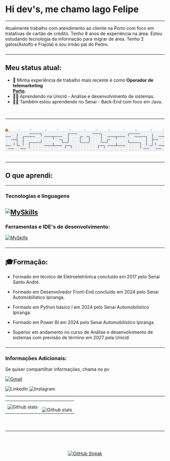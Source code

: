 # Hi dev's, me chamo Iago Felipe

---
<p align="left">
Atualmente trabalho com atendimento ao cliente na Porto com foco em tratativas de cartão de crédito. Tenho 8 anos de experiência na área. Estou estudando tecnologia da informação para migrar de área. Tenho 2 gatos(Astolfo e Frajola) e sou irmão pai do Pedro.

###
---

## Meu status atual:

- 👷 Minha experiência de trabalho mais recente é como **Operador de telemarketing** \
[**Porto**](https://www.portoseguro.com.br/).
- 👨‍🏫 Aprendendo na Unicid - Análise e desenvolvimento de sistemas. 
- 👨‍🏫 Também estou aprendendo no Senai - Back-End com foco em Java.
<br/> 

---
<br>

<picture>
  <source media="(prefers-color-scheme: dark)" srcset="https://raw.githubusercontent.com/IagoPelitero/IagoPelitero/output/pacman-contribution-graph-dark.svg">
  <source media="(prefers-color-scheme: light)" srcset="https://raw.githubusercontent.com/IagoPelitero/IagoPelitero/output/pacman-contribution-graph.svg">
  <img alt="pacman contribution graph" src="https://raw.githubusercontent.com/IagoPelitero/IagoPelitero/output/pacman-contribution-graph.svg">
</picture>

###
---


## O que aprendi:
---

### Tecnologias e linguagens

[![MySkills](https://skillicons.dev/icons?i=html,css,js,java,py)](https://skillicons.dev)
---

### Ferramentas e IDE's de desenvolvimento:
[![MySkills](https://skillicons.dev/icons?i=git,github,figma,eclipse,npm,vscode)](https://skillicons.dev)

###
---

## 🎓Formação:
 - Formado em técnico de Eletroeletrônica concluído em 2017 pelo Senai Santo André.

 - Formado em Desenvolvedor Front-End concluído em 2024 pelo Senai Automobilístico Ipiranga.

 - Formado em Python básico I em 2024 pelo Senai Automobilístico Ipiranga.

 - Formado em Power BI em 2024 pelo Senai Automobilístico Ipiranga.

 - Superior em andamento no curso de Análise e desenvolvimento de sistemas com previsão de término em 2027 pela Unicid.

###
---

### Informações Adicionais: 

Se quiser compartilhar informações, chama no pv

<p align="left">
  <a href="https://mail.google.com/mail/?view=cm&fs=1&to=p.iago.ip@gmail.com" title="Gmail">
  <img src="https://img.shields.io/badge/-Gmail-FF0000?style=flat-square&labelColor=FF0000&logo=gmail&logoColor=white&link=LINK-DO-SEU-GMAIL" alt="Gmail"/></a>
  
  <img src="https://img.shields.io/badge/-Linkedin-0e76a8?style=flat-square&logo=Linkedin&logoColor=white&link=LINK-DO-SEU-LINKEDIN" alt="LinkedIn"/></a>
  <img src="https://img.shields.io/badge/-Instagram-DF0174?style=flat-square&labelColor=DF0174&logo=instagram&logoColor=white&link=LINK-DO-SEU-INSTAGRAM" alt="Instagram"/></a>
</p>

---
 
<table>
  <tr>
    <td>
       <img align="left" src="https://github-readme-stats.vercel.app/api?username=IagoPelitero&show_icons=true&theme=radical" alt="Github stats" />
    </td>
    <td>
<br/>
<img align="left" src="https://github-readme-stats.vercel.app/api/top-langs/?username=IagoPelitero&layout=compact" alt="Github stats" />
 </td>
  </tr>
</table><br/>

###
---
<br><br>
<div align="center">
  <a href="#">
    <img src="https://github-readme-streak-stats.herokuapp.com?user=IagoPelitero&theme=transparent&hide_border=true&locale=pt_BR&exclude_days=Sun%2CSat&card_width=560" alt="GitHub Streak">
  </a>
</div>

<br><br>
